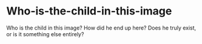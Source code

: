 # Who-is-the-child-in-this-image
Who is the child in this image? How did he end up here? Does he truly exist, or is it something else entirely?
